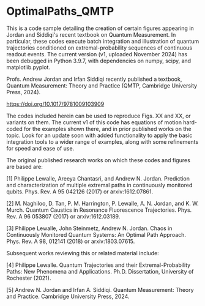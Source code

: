 # OptimalPaths_QMTP
This is a code sample detailing the creation of certain figures appearing in Jordan and Siddiqi's recent textbook on Quantum Measurement. 
In particular, these codes execute batch integration and illustration of quantum trajectories conditioned on extremal-probability sequences of continuous readout events. 
The current version (v1, uploaded November 2024) has been debugged in Python 3.9.7, with dependencies on numpy, scipy, and matplotlib.pyplot.

Profs. Andrew Jordan and Irfan Siddiqi recently published a textbook, Quantum Measurement: Theory and Practice (QMTP, Cambridge University Press, 2024). 

https://doi.org/10.1017/9781009103909

The codes included herein can be used to reproduce Figs. XX and XX, or variants on them. The current v1 of this code has equations of motion hard-coded for the examples shown there, and in prior published works on the topic. Look for an update soon with added functionality to apply the basic integration tools to a wider range of examples, along with some refinements for speed and ease of use.

The original published research works on which these codes and figures are based are:

[1] Philippe Lewalle, Areeya Chantasri, and Andrew N. Jordan. Prediction and characterization of multiple extremal paths in continuously monitored qubits. Phys. Rev. A 95 042126 (2017) or arxiv:1612.07861.

[2] M. Naghiloo, D. Tan, P. M. Harrington, P. Lewalle, A. N. Jordan, and K. W. Murch. Quantum Caustics in Resonance Fluorescence Trajectories. Phys. Rev. A 96 053807 (2017) or arxiv:1612.03189.

[3] Philippe Lewalle, John Steinmetz, Andrew N. Jordan. Chaos in Continuously Monitored Quantum Systems: An Optimal Path Approach. Phys. Rev. A 98, 012141 (2018) or arxiv:1803.07615.

Subsequent works reviewing this or related material include:

[4] Philippe Lewalle. Quantum Trajectories and their Extremal-Probability Paths: New Phenomena and Applications. Ph.D. Dissertation, University of Rochester (2021).

[5] Andrew N. Jordan and Irfan A. Siddiqi. Quantum Measurement: Theory and Practice. Cambridge University Press, 2024.
